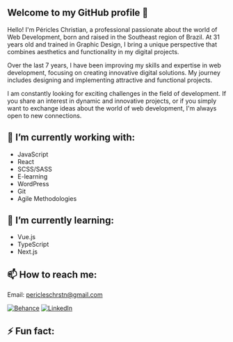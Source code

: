 ## Welcome to my GitHub profile 👋

Hello! I'm Péricles Christian, a professional passionate about the world of Web Development, born and raised in the Southeast region of Brazil. At 31 years old and trained in Graphic Design, I bring a unique perspective that combines aesthetics and functionality in my digital projects.

Over the last 7 years, I have been improving my skills and expertise in web development, focusing on creating innovative digital solutions. My journey includes designing and implementing attractive and functional projects.

I am constantly looking for exciting challenges in the field of development. If you share an interest in dynamic and innovative projects, or if you simply want to exchange ideas about the world of web development, I'm always open to new connections.

## 🔭 I’m currently working with:
- JavaScript
- React
- SCSS/SASS
- E-learning
- WordPress
- Git
- Agile Methodologies

## 🌱 I’m currently learning:
- Vue.js
- TypeScript
- Next.js
  
## 📫 How to reach me:
Email: pericleschrstn@gmail.com
  
[![Behance](https://img.shields.io/badge/Behance-003ecb?style=for-the-badge&logo=behance)](https://www.behance.net/periclescampos)
[![LinkedIn](https://img.shields.io/badge/LinkedIn-blue?style=for-the-badge&logo=linkedin)](https://www.linkedin.com/in/pericleschristian/)

## ⚡ Fun fact:

